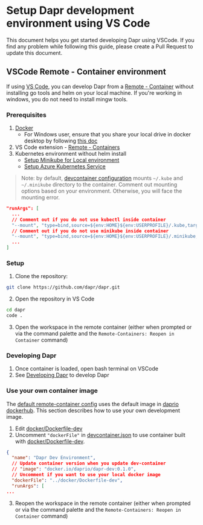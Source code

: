 # Setup Dapr development environment using VS Code

This document helps you get started developing Dapr using VSCode. If you find any problem while following this guide, please create a Pull Request to update this document.

## VSCode Remote - Container environment

If using [VS Code](https://code.visualstudio.com/), you can develop Dapr from a [Remote - Container](https://code.visualstudio.com/docs/remote/containers) without installing go tools and helm on your local machine. If you're working in windows, you do not need to install mingw tools.

### Prerequisites

1. [Docker](https://www.docker.com/products/developer-tools)
   - For Windows user, ensure that you share your local drive in docker desktop by following [this doc](https://code.visualstudio.com/docs/remote/containers#_installation)
2. VS Code extension - [Remote - Containers](https://marketplace.visualstudio.com/items?itemName=ms-vscode-remote.remote-containers)
3. Kubernetes environment without helm install
   - [Setup Minikube for Local environment](https://docs.dapr.io/operations/hosting/kubernetes/cluster/setup-minikube/)
   - [Setup Azure Kubernetes Service](https://docs.dapr.io/operations/hosting/kubernetes/cluster/setup-aks/)

> Note: by default, [devcontainer configuration](../../.devcontainer/devcontainer.json) mounts `~/.kube` and `~/.minikube` directory to the container. Comment out mounting options based on your environment. Otherwise, you will face the mounting error.

```json
"runArgs": [
  ...
  // Comment out if you do not use kubectl inside container
  "--mount", "type=bind,source=${env:HOME}${env:USERPROFILE}/.kube,target=/home/dapr/.kube-localhost",
  // Comment out if you do not use minikube inside container
  "--mount", "type=bind,source=${env:HOME}${env:USERPROFILE}/.minikube,target=/home/dapr/.minikube-localhost",
  ...
]
```

### Setup

1. Clone the repository:
```bash
git clone https://github.com/dapr/dapr.git
```

2. Open the repository in VS Code
```bash
cd dapr
code .
```

3. Open the workspace in the remote container (either when prompted or via the command palette and the `Remote-Containers: Reopen in Container` command)

### Developing Dapr

1. Once container is loaded, open bash terminal on VSCode
2. See [Developing Dapr](./developing-dapr.md) to develop Dapr

### Use your own container image

The [default remote-container config](../../.devcontainer/devcontainer.json) uses the default image in [daprio dockerhub](https://hub.docker.com/r/daprio/dapr-dev). This section describes how to use your own development image.

1. Edit [docker/Dockerfile-dev](../../docker/Dockerfile-dev)
2. Uncomment `"dockerFile"` in [devcontainer.json](../../.devcontainer/devcontainer.json) to use container built with [docker/Dockerfile-dev](../../docker/Dockerfile-dev).

```json
{
  "name": "Dapr Dev Environment",
  // Update container version when you update dev-container
  // "image": "docker.io/daprio/dapr-dev:0.1.0",
  // Uncomment if you want to use your local docker image
  "dockerFile": "../docker/Dockerfile-dev",
  "runArgs": [
...
```

3. Reopen the workspace in the remote container (either when prompted or via the command palette and the `Remote-Containers: Reopen in Container` command)
